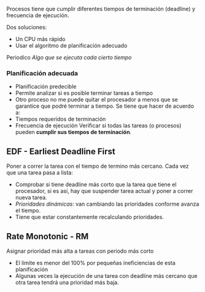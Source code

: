 Procesos tiene que cumplir diferentes tiempos de terminación (deadline) y frecuencia de ejecución.

Dos soluciones:
- Un CPU más rápido
- Usar el algoritmo de planificación adecuado

Periodico
*Algo que se ejecuta cada cierto tiempo*

### Planificación adecuada
- Planificación predecible
- Permite analizar si es posible terminar tareas a tiempo
- Otro proceso no me puede quitar el procesador a menos que se garantice que podré terminar a tiempo.
Se tiene que hacer de acuerdo a:
- Tiempos requeridos de terminación
- Frecuencia de ejecución
Verificar si todas las tareas (o procesos) pueden **cumplir sus tiempos de terminación**.

## EDF - Earliest Deadline First
Poner a correr la tarea con el tiempo de termino más cercano.
Cada vez que una tarea pasa a lista:
- Comprobar si tiene deadline más corto que la tarea que tiene el procesador, si es así, hay que suspender tarea actual y poner a correr nueva tarea.
- *Prioridades dinámicas*: van cambiando las prioridades conforme avanza el tiempo.
- Tiene que estar constantemente recalculando prioridades.
## Rate Monotonic - RM
Asignar prioridad más alta a tareas con periodo más corto
- El limite es menor del 100% por pequeñas ineficiencias de esta planificación
- Algunas veces la ejecución de una tarea con deadline más cercano que otra tarea tendrá una prioridad más baja.
